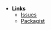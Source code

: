 * **Links**
  * [Issues](https://github.com/jubianchi/ppc)
  * [Packagist](https://packagist.org/packages/jubianchi/ppc)
